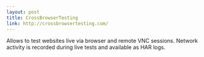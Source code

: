 ```yaml
---
layout: post
title: CrossBrowserTesting
link: http://crossbrowsertesting.com/
---
```


Allows to test websites live via browser and remote VNC sessions. Network activity is recorded during live tests and available as HAR logs.
